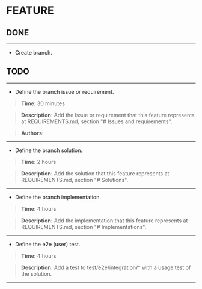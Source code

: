 # FEATURE

## DONE

----

- Create branch.

## TODO

----

- Define the branch issue or requirement.

> **Time**: 30 minutes

> **Description**: Add the issue or requirement that this feature represents at REQUIREMENTS.md, section "# Issues and requirements".

> **Authors**: 

----

- Define the branch solution.

> **Time**: 2 hours

> **Description**: Add the solution that this feature represents at REQUIREMENTS.md, section "# Solutions".

----

- Define the branch implementation.

> **Time**: 4 hours

> **Description**: Add the implementation that this feature represents at REQUIREMENTS.md, section "# Implementations".

----

- Define the e2e (user) test.

> **Time**: 4 hours

> **Description**: Add a test to test/e2e/integration/* with a usage test of the solution.

----

